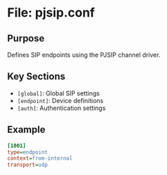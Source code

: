 # File: pjsip.conf

## Purpose
Defines SIP endpoints using the PJSIP channel driver.

## Key Sections
- `[global]`: Global SIP settings
- `[endpoint]`: Device definitions
- `[auth]`: Authentication settings

## Example
```ini
[1001]
type=endpoint
context=from-internal
transport=udp
```
